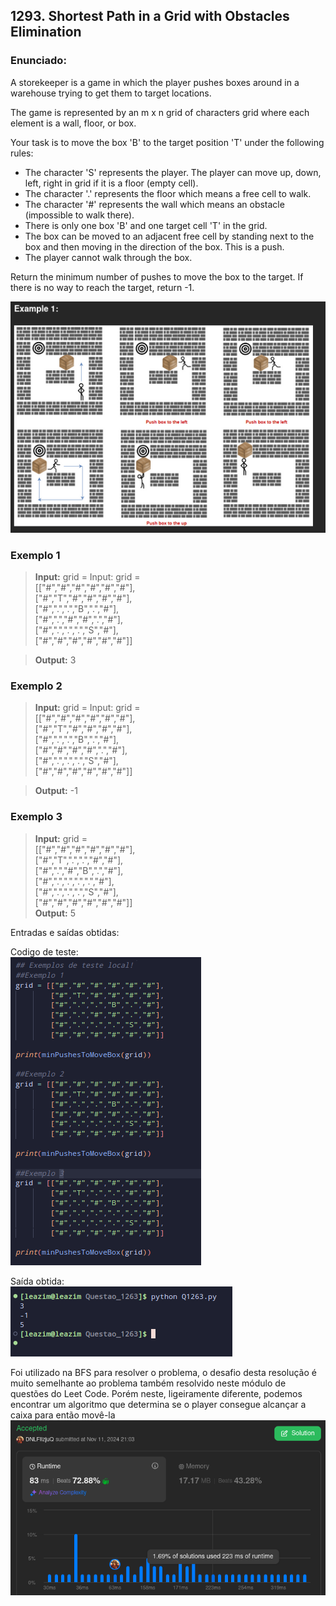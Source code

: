 ## 1293. Shortest Path in a Grid with Obstacles Elimination

### Enunciado:
A storekeeper is a game in which the player pushes boxes around in a warehouse trying to get them to target locations.

The game is represented by an m x n grid of characters grid where each element is a wall, floor, or box.

Your task is to move the box 'B' to the target position 'T' under the following rules:

- The character 'S' represents the player. The player can move up, down, left, right in grid if it is a floor (empty cell).
- The character '.' represents the floor which means a free cell to walk.
- The character '#' represents the wall which means an obstacle (impossible to walk there).
- There is only one box 'B' and one target cell 'T' in the grid.
- The box can be moved to an adjacent free cell by standing next to the box and then moving in the direction of the box. This is a push.
- The player cannot walk through the box.

Return the minimum number of pushes to move the box to the target. If there is no way to reach the target, return -1.

![ExemploVisal](https://github.com/projeto-de-algoritmos-2024/Grafos1_LeetCodeExs/blob/master/Questoes/Questao_1263/Ex1.png "ExemploVisual")

### Exemplo 1
>**Input:** grid = Input: grid =  
>                [["#","#","#","#","#","#"],  
>                ["#","T","#","#","#","#"],  
>                ["#",".",".","B",".","#"],  
>                ["#",".","#","#",".","#"],  
>                ["#",".",".",".","S","#"],  
>                ["#","#","#","#","#","#"]]  

>**Output:** 3

### Exemplo 2
>**Input:** grid = Input: grid =  
>                [["#","#","#","#","#","#"],  
>                ["#","T","#","#","#","#"],  
>                ["#",".",".","B",".","#"],  
>                ["#","#","#","#",".","#"],  
>                ["#",".",".",".","S","#"],  
>                ["#","#","#","#","#","#"]]  

>**Output:** -1

### Exemplo 3
>**Input:** grid =  
>               [["#","#","#","#","#","#"],  
>               ["#","T",".",".","#","#"],  
>               ["#",".","#","B",".","#"],  
>               ["#",".",".",".",".","#"],  
>               ["#",".",".",".","S","#"],  
>               ["#","#","#","#","#","#"]]  
>**Output:** 5

Entradas e saídas obtidas:

Codigo de teste:
<br>
![TestesRodados](https://github.com/projeto-de-algoritmos-2024/Grafos1_LeetCodeExs/blob/master/Questoes/Questao_1263/CodigoTeste.png "TestesRodados")

Saída obtida:
<br>
![SaidasObtidas](https://github.com/projeto-de-algoritmos-2024/Grafos1_LeetCodeExs/blob/master/Questoes/Questao_1263/OutputTeste.png "SaidasObtidas")

Foi utilizado na BFS para resolver o problema, o desafio desta resolução é muito semelhante ao problema também resolvido neste módulo de questões do Leet Code.
Porém neste, ligeiramente diferente, podemos encontrar um algoritmo que determina se o player consegue alcançar a caixa para então movê-la
<br>
![Submissao](https://github.com/projeto-de-algoritmos-2024/Grafos1_LeetCodeExs/blob/master/Questoes/Questao_1263/Aceito.png "Exercicio Submetido")
